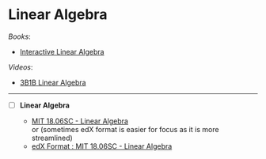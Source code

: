 # Linear Algebra

_Books_:

- [Interactive Linear Algebra](https://textbooks.math.gatech.edu/ila/index.html)

_Videos_:

- [3B1B Linear Algebra](https://www.3blue1brown.com/topics/linear-algebra)

---

- [ ] **Linear Algebra**

  - [MIT 18.06SC - Linear Algebra](https://ocw.mit.edu/courses/18-06sc-linear-algebra-fall-2011/) \
     or (sometimes edX format is easier for focus as it is more streamlined)
  - [edX Format : MIT 18.06SC - Linear Algebra](https://openlearninglibrary.mit.edu/courses/course-v1:OCW+18.06SC+2T2019/course/)
